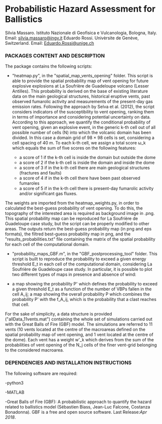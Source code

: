 # Probabilistic Hazard Assessment for Ballistics
Silvia Massaro. Istituto Nazionale di Geofisica e Vulcanologia, Bologna, Italy. Email: silvia.massaro@ingv.it
Eduardo Rossi. Univèrsite de Genève, Switzerland. Email: Eduardo.Rossi@unige.ch

### PACKAGES CONTENT AND DESCRIPTION ###

The package contains the following scripts:
- "heatmap.py", in the "spatial_map_vents_opening" folder. This script is able to provide the spatial probability map of vent opening for future explosive explosions at La Soufrière de Guadeloupe volcano (Lesser Antilles). 
This probability is derived on the base of existing literature data on the main geological structures, historical eruptive vents, past observed fumarolic activity and measurements of the present-day gas emission rates. 
Following the approach by Selva et al. (2012), the script considers indicators of the susceptibility to vent opening, ranking them in terms of importance and considering potential uncertainty on data. 
According to this approach, we quantify the conditional probability of vent opening, given an explosive event, in the generic k-th cell out of all possible number of cells (N) into which the volcanic domain has been divided. 
In this case a domain grid of 98 × 98 cells is set, considering a cell spacing of 40 m. 
To each k-th cell, we assign a total score ω_k which equals the sum of five scores on the following features: 

	- a score of 1 if the k-th cell is inside the domain but outside the dome
	- a score of 2 if the k-th cell is inside the domain and inside the dome
	- a score of 3 if in the k-th cell  there are main geological structures (fractures and faults)
	- a score of 4 if in the k-th cell there have been past observed fumaroles
	- a score of 5 if in the k-th cell there is present-day fumarolic activity and/or significant gas fluxes.

The weights are imported from the heatmap_weights.py, in order to calculated the best-guess probability of vent opening. To do this, the topography of the interested area is required as background image in .png. 
This spatial probability map can be reproduced for La Soufrière de Guadeloupe case study, but the script can be properly modified to other areas. 
The outputs return the best-guess probability map (in png and eps formats), the filtred best-guess probability map in png, and the "results_probabilities.txt" file containing the matrix of the spatial probability for each cell of the computational domain. 


- "probability_maps_GBF.m", in the "GBF_postprocessing_tool" folder. This script is built to reproduce the probability to exceed a given energy threshold E_t in each cell of the computational domain, considering La Soufrière de Guadeloupe case study. In particular, it is possible to plot two different types of maps in presence and absence of wind:
 
- a map showing the probability P' which defines the probability to exceed a given threshold E_t as a function of the number of VBPs fallen in the cell A_ij; 
a map showing the overall probability P which combines the probability P' with the f_A_ij, which is the probability that a clast reaches that cell. 

For the sake of simplicity, a data structure is provided ("allData_11vents.mat") containing the whole set of simulations carried out with the Great Balls of Fire (GBF) model. The simulations are referred to 11 vents (10 vents located at the centre of the macroareas defined on the spatial probability map of vent opening, and 1 vent located at the centre of the dome). Each vent has a weight w'_k which derives from the sum of the probabilities of vent opening of the N_j cells of the finer vent-grid belonging to the considered macroarea. 

### DEPENDENCIES AND INSTALLATION INSTRUCTIONS ###
The following software are required:

-python3 

-MATLAB

-Great Balls of Fire (GBF): A probabilistic approach to quantify the hazard related to ballistics model (Sébastien Biass, Jean-Luc Falcone, Costanza Bonadonna). GBF is a free and open source software. Last Release:*Apr 2018*.




